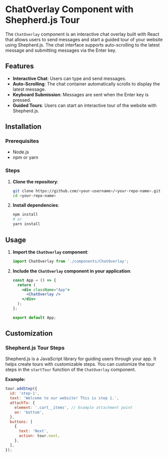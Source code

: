 # ChatOverlay Component with Shepherd.js Tour

The `ChatOverlay` component is an interactive chat overlay built with React that allows users to send messages and start a guided tour of your website using Shepherd.js. The chat interface supports auto-scrolling to the latest message and submitting messages via the Enter key.

## Features

- **Interactive Chat**: Users can type and send messages.
- **Auto-Scrolling**: The chat container automatically scrolls to display the latest message.
- **Keyboard Submission**: Messages are sent when the Enter key is pressed.
- **Guided Tours**: Users can start an interactive tour of the website with Shepherd.js.

## Installation

### Prerequisites

- Node.js
- npm or yarn

### Steps

1. **Clone the repository**:

    ```bash
    git clone https://github.com/<your-username>/<your-repo-name>.git
    cd <your-repo-name>
    ```

2. **Install dependencies**:

    ```bash
    npm install
    # or
    yarn install
    ```

## Usage

1. **Import the `ChatOverlay` component**:

    ```jsx
    import ChatOverlay from './components/ChatOverlay';
    ```

2. **Include the `ChatOverlay` component in your application**:

    ```jsx
    const App = () => {
      return (
        <div className="App">
          <ChatOverlay />
        </div>
      );
    };

    export default App;
    ```

## Customization

### Shepherd.js Tour Steps

Shepherd.js is a JavaScript library for guiding users through your app. It helps create tours with customizable steps. You can customize the tour steps in the `startTour` function of the `ChatOverlay` component.

**Example:**

```jsx
tour.addStep({
  id: 'step-1',
  text: 'Welcome to our website! This is step 1.',
  attachTo: {
    element: '.cart__items', // Example attachment point
    on: 'bottom',
  },
  buttons: [
    {
      text: 'Next',
      action: tour.next,
    },
  ],
});
```
